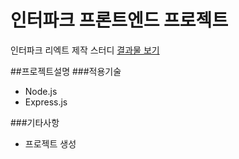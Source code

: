 # 인터파크 프론트엔드 프로젝트
인터파크 리엑트 제작 스터디
[결과물 보기](https://)

##프로젝트설명
###적용기술
- Node.js
- Express.js

###기타사항
- 프로젝트 생성